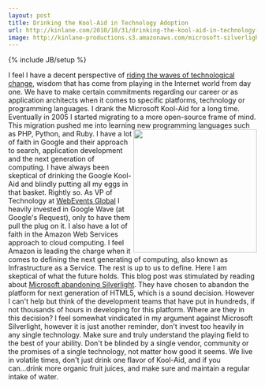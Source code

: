 ```yaml
---
layout: post
title: Drinking the Kool-Aid in Technology Adoption
url: http://kinlane.com/2010/10/31/drinking-the-kool-aid-in-technology-adoption/
image: http://kinlane-productions.s3.amazonaws.com/microsoft-silverlight.jpg
---
```

{% include JB/setup %}
<p>
     I feel I have a decent perspective of <a href="http://www.kinlane.com/2010/10/2237/">riding the waves of technological change</a>, wisdom that has come from playing in the Internet world from day one. We have to make certain commitments regarding our career or as application architects when it comes to specific platforms, technology or programming languages. I drank the Microsoft Kool-Aid for a long time. Eventually in 2005 I started migrating to a more open-source frame of mind. This migration pushed me into learning new programming languages such as PHP, Python, and Ruby.<img class="c1" src="http://kinlane-productions.s3.amazonaws.com/microsoft-silverlight.jpg" alt="" width="250" align="right" /> I have a lot of faith in Google and their approach to search, application development and the next generation of computing. I have always been skeptical of drinking the Google Kool-Aid and blindly putting all my eggs in that basket. Rightly so. As VP of Technology at <a href="http://www.webeventsglobal.com">WebEvents Global</a> I heavily invested in Google Wave (at Google's Request), only to have them pull the plug on it. I also have a lot of faith in the Amazon Web Services approach to cloud computing. I feel Amazon is leading the charge when it comes to defining the next generating of computing, also known as Infrastructure as a Service. The rest is up to us to define. Here I am skeptical of what the future holds. This blog post was stimulated by reading about <a href="http://www.itwriting.com/blog/3391-microsofts-silverlight-dream-is-over.html">Microsoft abandoning Silverlight</a>. They have chosen to abandon the platform for next generation of HTML5, which is a sound decision. However I can't help but think of the development teams that have put in hundreds, if not thousands of hours in developing for this platform. Where are they in this decision? I feel somewhat vindicated in my argument against Microsoft Silverlight, however it is just another reminder, don't invest too heavily in any single technology. Make sure and truly understand the playing field to the best of your ability. Don't be blinded by a single vendor, community or the promises of a single technology, not matter how good it seems. We live in volatile times, don't just drink one flavor of Kool-Aid, and if you can...drink more organic fruit juices, and make sure and maintain a regular intake of water.
</p>